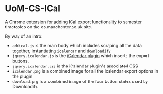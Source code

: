 UoM-CS-ICal
===========

A Chrome extension for adding ICal export functionality to semester timetables on the cs.manchester.ac.uk site.

By way of an intro:

* `addical.js` is the main body which includes scraping all the data together, instantiating `icalendar` and `downloadify`
* `jquery.icalendar.js` is the [iCalendar plugin](http://keith-wood.name/icalendar.html) which inserts the export buttons.
* `jquery.icalendar.css` is the iCalendar plugin's associated CSS
* `icalendar.png` is a combined image for all the icalendar export options in the plugin
* `download.png` is a combined image of the four button states used by Downloadify.
